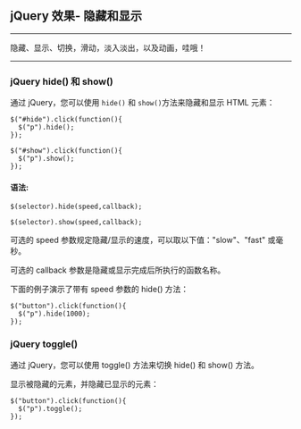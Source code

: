 ## jQuery 效果- 隐藏和显示

---

隐藏、显示、切换，滑动，淡入淡出，以及动画，哇哦！

---

### jQuery hide() 和 show()

通过 jQuery，您可以使用 `hide()` 和 `show()`方法来隐藏和显示 HTML 元素：
```jquery
$("#hide").click(function(){
  $("p").hide();
});
 
$("#show").click(function(){
  $("p").show();
});
```

#### 语法:

```jquery
$(selector).hide(speed,callback);

$(selector).show(speed,callback);
```

可选的 speed 参数规定隐藏/显示的速度，可以取以下值："slow"、"fast" 或毫秒。

可选的 callback 参数是隐藏或显示完成后所执行的函数名称。

下面的例子演示了带有 speed 参数的 hide() 方法：
```jquery
$("button").click(function(){
  $("p").hide(1000);
});
```

### jQuery toggle()

通过 jQuery，您可以使用 toggle() 方法来切换 hide() 和 show() 方法。

显示被隐藏的元素，并隐藏已显示的元素：
```jquery
$("button").click(function(){
  $("p").toggle();
});
```